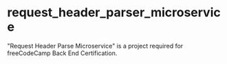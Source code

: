 # request_header_parser_microservice
"Request Header Parse Microservice" is a project required for freeCodeCamp Back End Certification.
